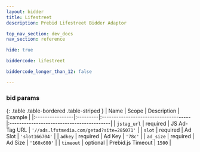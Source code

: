 ```yaml
---
layout: bidder
title: Lifestreet
description: Prebid Lifestreet Bidder Adaptor

top_nav_section: dev_docs
nav_section: reference

hide: true

biddercode: lifestreet

biddercode_longer_than_12: false

---
```



### bid params

{: .table .table-bordered .table-striped }
| Name            | Scope    | Description                          | Example                                   |
|:----------------|:---------|:-------------------------------------|:------------------------------------------|
| `jstag_url`     | required | JS Ad-Tag URL                        | `'//ads.lfstmedia.com/getad?site=285071'` |
| `slot`          | required | Ad Slot                              | `'slot166704'`                            |
| `adkey`         | required | Ad Key                               | `'78c'`                                   |
| `ad_size`       | required | Ad Size                              | `'160x600'`                               |
| `timeout`       | optional | Prebid.js Timeout                    | `1500`                                    |

